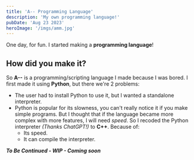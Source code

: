 ```yaml
---
title: 'A-- Programming Language'
description: 'My own programming language!'
pubDate: 'Aug 23 2023'
heroImage: '/imgs/amm.jpg'
---
```


One day, for fun. I started making a **programming language**!

## How did you make it?
So **__A--__** is a programming/scripting language I made because I was bored.
I first made it using **__Python__**, but there we're 2 problems:
* The user had to install Python to use it, but I wanted a standalone interpreter.
* Python is popular for its slowness, you can't really notice it if you make simple programs.
But I thought that if the language became more complex with more features, I will need *speed*.
So I recoded the Python interpreter *(Thanks ChatGPT!)* to **C++**. Because of:
    * Its speed.
    * It can compile the interpreter.



***To Be Continued - WIP - Coming soon***
